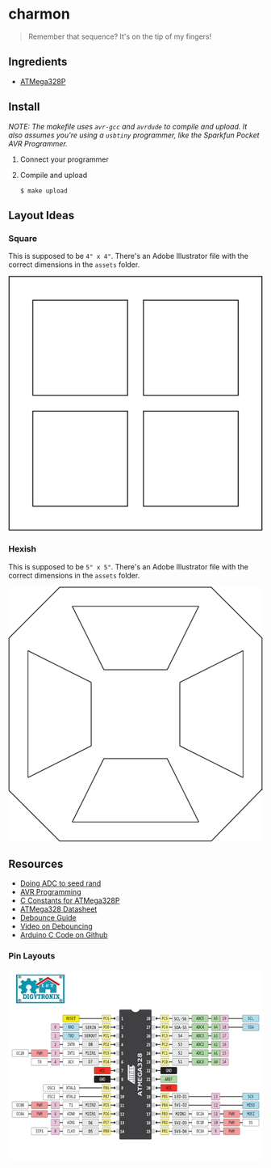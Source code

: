 # charmon

> Remember that sequence? It's on the tip of my fingers!


## Ingredients

* [ATMega328P](https://www.sparkfun.com/products/9061)

## Install

_NOTE: The makefile uses `avr-gcc` and `avrdude` to compile and upload. It also assumes you're using a `usbtiny` programmer, like the Sparkfun Pocket AVR Programmer._

1.  Connect your programmer

1.  Compile and upload

    ```
    $ make upload
    ```

## Layout Ideas

### Square

This is supposed to be `4" x 4"`.  There's an Adobe Illustrator file with the correct dimensions in the `assets` folder.

![Square Layout](assets/layout-square.png)

### Hexish

This is supposed to be `5" x 5"`.  There's an Adobe Illustrator file with the correct dimensions in the `assets` folder.

![Hexish Layout](assets/layout-hex.png)

## Resources

* [Doing ADC to seed rand](http://www.bytecruft.com/2013/03/seeding-standard-c-random-number.html)
* [AVR Programming](https://github.com/cullylarson/avr-programming)
* [C Constants for ATMega328P](https://github.com/vancegroup-mirrors/avr-libc/blob/master/avr-libc/include/avr/iom328p.h)
* [ATMega328 Datasheet](http://www.sparkfun.com/datasheets/Components/SMD/ATMega328.pdf)
* [Debounce Guide](assets/debounce-guide.pdf)
* [Video on Debouncing](https://www.youtube.com/watch?v=RzVc3o0iedM)
* [Arduino C Code on Github](https://github.com/arduino/Arduino/tree/master/hardware/arduino/avr/cores/arduino)

### Pin Layouts

![ATMega328 Colorful Pin Layout](assets/atmega328-colorful.jpg)
